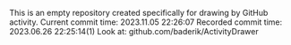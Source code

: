 This is an empty repository created specifically for drawing by GitHub activity.
Current commit time: 2023.11.05 22:26:07
Recorded commit time: 2023.06.26 22:25:14(1)
Look at: github.com/baderik/ActivityDrawer
